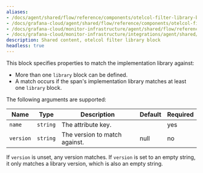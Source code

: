 ```yaml
---
aliases:
- /docs/agent/shared/flow/reference/components/otelcol-filter-library-block/
- /docs/grafana-cloud/agent/shared/flow/reference/components/otelcol-filter-library-block/
- /docs/grafana-cloud/monitor-infrastructure/agent/shared/flow/reference/components/otelcol-filter-library-block/
- /docs/grafana-cloud/monitor-infrastructure/integrations/agent/shared/flow/reference/components/otelcol-filter-library-block/
description: Shared content, otelcol filter library block
headless: true
---
```


This block specifies properties to match the implementation library against:

* More than one `library` block can be defined.
* A match occurs if the span's implementation library matches at least one `library` block.

The following arguments are supported:

Name      | Type     | Description                   | Default | Required
----------|----------|-------------------------------|---------|---------
`name`    | `string` | The attribute key.            |         | yes
`version` | `string` | The version to match against. | null    | no

If `version` is unset, any version matches.
If `version` is set to an empty string, it only matches a library version, which is also an empty string.
